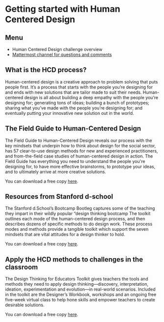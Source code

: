 # Getting started with Human Centered Design

## Menu

* Human Centered Design challenge overview
* [Mattermost channel for questions and comments](https://mattermost.refugeelearning.site/rla/channels/challenge-2-hcd) 

## What is the HCD process?
Human-centered design is a creative approach to problem solving that puts people first. It’s a process that starts with the people you’re designing for and ends with new solutions that are tailor made to suit their needs. Human-centered design is all about building a deep empathy with the people you’re designing for; generating tons of ideas; building a bunch of prototypes; sharing what you’ve made with the people you’re designing for; and eventually putting your innovative new solution out in the world.

## The Field Guide to Human-Centered Design
The Field Guide to Human-Centered Design reveals our process with the key mindsets that underpin how to think about design for the social sector, has 57 clear-to-use design methods for new and experienced practitioners, and from-the-field case studies of human-centered design in action. The Field Guide has everything you need to understand the people you're designing for, to have more effective brainstorms, to prototype your ideas, and to ultimately arrive at more creative solutions.

You can download a free copy [here](http://www.designkit.org/resources/1 ).

## Resources from Stanford d-school
The Stanford d.School’s Bootcamp Bootleg captures some of the teaching they impart in their wildly popular “design thinking bootcamp The toolkit outlines each mode of the human-centered design process, and then describes dozens of specific methods to do design work. These process modes and methods provide a tangible toolkit which support the seven mindsets that are vital attitudes for a design thinker to hold.

You can download a free copy [here](https://dschool.stanford.edu/resources/the-bootcamp-bootleg).

## Apply the HCD methods to challenges in the classroom
The Design Thinking for Educators Toolkit gives teachers the tools and methods they need to apply design thinking—discovery, interpretation, ideation, experimentation and evolution—in real-world scenarios. Included in the toolkit are the Designer’s Workbook, workshops and an ongoing free five-week virtual class to help hone skills and empower teachers to create desirable solutions.

You can download a free copy [here](https://designthinkingforeducators.com/).


